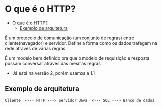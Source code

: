 # O que é o HTTP?

- [O que é o HTTP?](#o-que-é-o-http)
  - [Exemplo de arquitetura](#exemplo-de-arquitetura)

É um protocolo de comunicação (um conjunto de regras) entre cliente(navegador) e servidor. Define a forma como os dados trafegam na rede através de várias regras.

É um modelo bem definido pra que o modelo de requisição e resposta possam conversar através das mesmas regras

- Já está na versão 2, porém usamos a 1.1

## Exemplo de arquitetura

`Cliente  <--- HTTP ---> Servidor Java  <--- SQL ---> Banco de dados`
